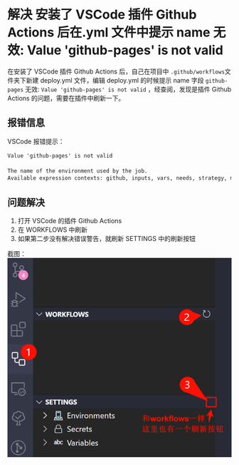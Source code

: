 # 解决 安装了 VSCode 插件 Github Actions 后在.yml 文件中提示 name 无效: Value 'github-pages' is not valid

在安装了 VSCode 插件 Github Actions 后，自己在项目中 `.github/workflows`文件夹下新建 deploy.yml 文件，编辑 deploy.yml 的时候提示 name 字段 `github-pages` 无效: `Value 'github-pages' is not valid` ，经查阅，发现是插件 Github Actions 的问题，需要在插件中刷新一下。

## 报错信息

VSCode 报错提示：

```txt
Value 'github-pages' is not valid

The name of the environment used by the job.
Available expression contexts: github, inputs, vars, needs, strategy, matrix
```

## 问题解决

1. 打开 VSCode 的插件 Github Actions
2. 在 WORKFLOWS 中刷新
3. 如果第二步没有解决错误警告，就刷新 SETTINGS 中的刷新按钮

截图：
![alt text](./images/githubActionRefresh.png)
